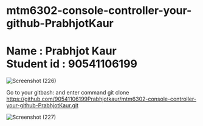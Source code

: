 # mtm6302-console-controller-your-github-PrabhjotKaur
<h1>Name : Prabhjot Kaur<br>Student id : 90541106199</h1>

![Screenshot (226)](https://github.com/90541106199Prabhjotkaur/mtm6302-console-controller-your-github-PrabhjotKaur/assets/133902578/8466461a-c5cd-44e8-a20b-c239ab4f8243) 

Go to your gitbash: and enter command git clone https://github.com/90541106199Prabhjotkaur/mtm6302-console-controller-your-github-PrabhjotKaur.git

![Screenshot (227)](https://github.com/90541106199Prabhjotkaur/mtm6302-console-controller-your-github-PrabhjotKaur/assets/133902578/73a65ed2-52ba-4830-99ae-da3b16937081)


